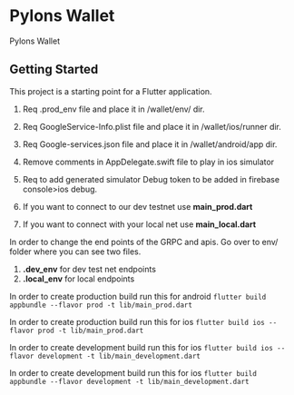 # Pylons Wallet

Pylons Wallet

## Getting Started

This project is a starting point for a Flutter application.

1) Req .prod_env file and place it in /wallet/env/ dir.
2) Req GoogleService-Info.plist file and place it in /wallet/ios/runner dir.
3) Req Google-services.json file and place it in /wallet/android/app dir.
4) Remove comments in AppDelegate.swift file to play in ios simulator
5) Req to add generated simulator Debug token to be added in firebase console>ios debug.



1) If you want to connect to our dev testnet use **main_prod.dart**
2) If you want to connect with your local net use **main_local.dart**



In order to change the end points of the GRPC and apis. Go over to env/ folder where you can see two files.
1) **.dev_env** for dev test net endpoints
2) **.local_env** for local endpoints


In order to create production build run this for android 
    `flutter build appbundle --flavor prod -t lib/main_prod.dart`

In order to create production build run this for ios
    `flutter build ios --flavor prod -t lib/main_prod.dart`


In order to create development build run this for ios
    `flutter build ios --flavor development -t lib/main_development.dart`

In order to create development build run this for ios
    `flutter build appbundle --flavor development -t lib/main_development.dart`
